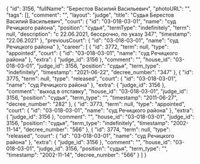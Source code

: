 {
    "id": 3156,
    "fullName": "Берестов Василий Васильевич",
    "photoURL": "",
    "tags": [],
    "comment": "",
    "layout": "judge",
    "title": "Судья Берестов Василий Васильевич",
    "court": {
        "id": "03-018-03-01",
        "name": "суд Речицкого района",
        "position": "судья",
        "termType": "indefinitely",
        "term": null,
        "description": "c 22.06.2021, бессрочно, по указу 347",
        "timestamp": "22.06.2021"
    },
    "previousCourt": {
        "id": "03-018-03-01",
        "name": "суд Речицкого района"
    },
    "career": [
        {
            "id": 3772,
            "term": null,
            "type": "appointed",
            "court": {
                "id": "03-018-03-01",
                "name": "суд Речицкого района"
            },
            "extra": {
                "judge_id": 3156
            },
            "comment": "",
            "house_id": "03-018-03-01",
            "judge_id": 3156,
            "position": "судья",
            "term_type": "indefinitely",
            "timestamp": "2021-06-22",
            "decree_number": "347"
        },
        {
            "id": 3775,
            "term": null,
            "type": "released",
            "court": {
                "id": "03-018-03-01",
                "name": "суд Речицкого района"
            },
            "extra": {
                "judge_id": 3156
            },
            "comment": "выход в отставку",
            "house_id": "03-018-03-01",
            "judge_id": 3156,
            "position": "судья",
            "term_type": "",
            "timestamp": "2011-06-27",
            "decree_number": "282"
        },
        {
            "id": 3773,
            "term": null,
            "type": "appointed",
            "court": {
                "id": "03-018-03-01",
                "name": "суд Речицкого района"
            },
            "extra": {
                "judge_id": 3156
            },
            "comment": "",
            "house_id": "03-018-03-01",
            "judge_id": 3156,
            "position": "судья",
            "term_type": "indefinitely",
            "timestamp": "2002-11-14",
            "decree_number": "566"
        },
        {
            "id": 3774,
            "term": null,
            "type": "released",
            "court": {
                "id": "03-018-03-01",
                "name": "суд Речицкого района"
            },
            "extra": {
                "judge_id": 3156
            },
            "comment": "",
            "house_id": "03-018-03-01",
            "judge_id": 3156,
            "position": "судья",
            "term_type": "",
            "timestamp": "2002-11-14",
            "decree_number": "566"
        }
    ]
}